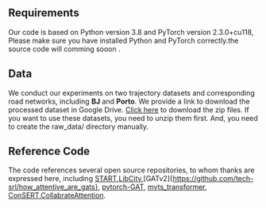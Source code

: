 

## Requirements

Our code is based on Python version 3.8 and PyTorch version 2.3.0+cu118, Please make sure you have installed Python and PyTorch correctly.the source code will comming sooon .

## Data

We conduct our experiments on two trajectory datasets and corresponding road networks, including **BJ** and **Porto**. We provide a link to download the processed dataset in Google Drive. [Click here](https://github.com/aptx1231/start) to download the zip files. If you want to use these datasets, you need to unzip them first. And, you need to create the raw_data/ directory manually. 


## Reference Code

The code references several open source repositories, to whom thanks are expressed here, including [START](https://github.com/aptx1231/start),[LibCity](https://github.com/LibCity/Bigscity-LibCity),[GATv2]{https://github.com/tech-srl/how_attentive_are_gats}, [pytorch-GAT](https://github.com/gordicaleksa/pytorch-GAT), [mvts_transformer](https://github.com/gzerveas/mvts_transformer), [ConSERT](https://github.com/yym6472/ConSERT),[CollabrateAttention](https://github.com/epfml/collaborative-attention).



